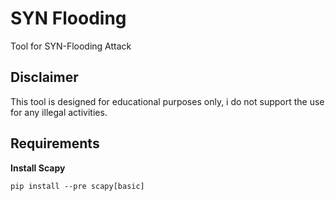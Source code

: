 # SYN Flooding
Tool for SYN-Flooding Attack

## Disclaimer
This tool is designed for educational purposes only, i do not support the use for any illegal activities.
## Requirements
**Install Scapy**
```
pip install --pre scapy[basic]
```
